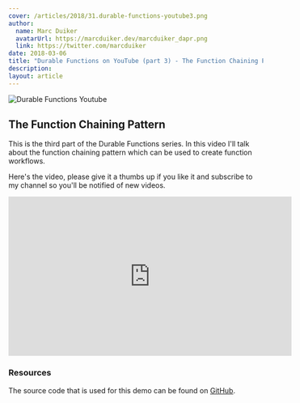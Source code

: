 ```yaml
---
cover: /articles/2018/31.durable-functions-youtube3.png
author:
  name: Marc Duiker
  avatarUrl: https://marcduiker.dev/marcduiker_dapr.png
  link: https://twitter.com/marcduiker
date: 2018-03-06
title: "Durable Functions on YouTube (part 3) - The Function Chaining Pattern"
description:
layout: article
---
```


![Durable Functions Youtube](/articles/2018/31.durable-functions-youtube3.png)

## The Function Chaining Pattern

This is the third part of the Durable Functions series. In this video I'll talk about the function chaining pattern which can be used to create function workflows.

Here's the video, please give it a thumbs up if you like it and subscribe to my channel so you'll be notified of new videos.

<iframe width="560" height="315" src="https://www.youtube.com/embed/ARhgG7OeoX0" frameborder="0" allow="autoplay; encrypted-media" allowfullscreen></iframe>

### Resources

The source code that is used for this demo can be found on [GitHub](https://github.com/marcduiker/demos-azure-durable-functions).

